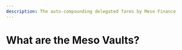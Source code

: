 ```yaml
---
description: The auto-compounding delegated farms by Meso Finance
---
```


# What are the Meso Vaults?

